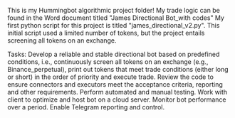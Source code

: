 This is my Hummingbot algorithmic project folder!
My trade logic can be found in the Word document titled "James Directional Bot_with codes"
My first python script for this project is titled "james_directional_v2.py". This initial script used a limited number of tokens, but the project entails screening all tokens on an exchange.

Tasks:
Develop a reliable and stable directional bot based on predefined conditions, i.e., continuously screen all tokens on an exchange (e.g., Binance_perpetual), print out tokens that meet trade conditions (either long or short) in the order of priority and execute trade.
Review the code to ensure connectors and executors meet the acceptance criteria, reporting and other requirements.
Perform automated and manual testing.
Work with client to optimize and host bot on a cloud server. Monitor bot performance over a period.
Enable Telegram reporting and control.
